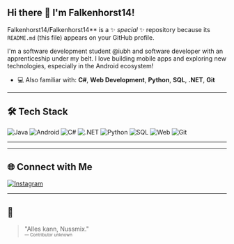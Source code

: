 ## Hi there 👋 I'm Falkenhorst14!

Falkenhorst14/Falkenhorst14** is a ✨ _special_ ✨ repository because its `README.md` (this file) appears on your GitHub profile.


I'm a software development student @iubh and software developer with an apprenticeship under my belt. I love building mobile apps and exploring new technologies, especially in the Android ecosystem!

- 💻 Also familiar with: **C#**, **Web Development**, **Python**, **SQL**, **.NET**, **Git**

---

## 🛠️ Tech Stack

![Java](https://img.shields.io/badge/Java-ED8B00?style=for-the-badge&logo=java&logoColor=white)
![Android](https://img.shields.io/badge/Android-3DDC84?style=for-the-badge&logo=android&logoColor=white)
![C#](https://img.shields.io/badge/C%23-239120?style=for-the-badge&logo=c-sharp&logoColor=white)
![.NET](https://img.shields.io/badge/.NET-512BD4?style=for-the-badge&logo=dotnet&logoColor=white)
![Python](https://img.shields.io/badge/Python-3776AB?style=for-the-badge&logo=python&logoColor=white)
![SQL](https://img.shields.io/badge/SQL-4479A1?style=for-the-badge&logo=postgresql&logoColor=white)
![Web](https://img.shields.io/badge/Web%20Development-4285F4?style=for-the-badge&logo=html5&logoColor=white)
![Git](https://img.shields.io/badge/Git-F05032?style=for-the-badge&logo=git&logoColor=white)

---

<!--## 📊 Most Used Languages

[![Top Langs](https://github-readme-stats.vercel.app/api/top-langs/?username=Falkenhorst14&layout=compact&theme=radical)](https://github.com/anuraghazra/github-readme-stats) -->

---

## 🌐 Connect with Me

[![Instagram](https://img.shields.io/badge/@lukasreipert-E4405F?style=for-the-badge&logo=instagram&logoColor=white)](https://www.instagram.com/lukasreipert/)

---

## 💬

> "Alles kann, Nussmix."  
> <sub><sup>— Contributor unknown</sup></sub>
